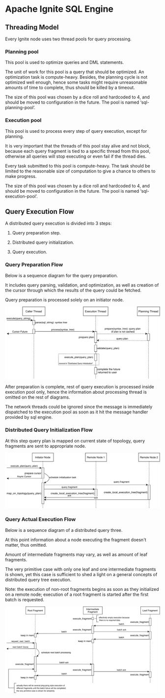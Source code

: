 # Apache Ignite SQL Engine

## Threading Model

Every Ignite node uses two thread pools for query processing.

### Planning pool

This pool is used to optimize queries and DML statements.

The unit of work for this pool is a query that should be optimized. An optimization task is compute-heavy. Besides, the planning cycle is not optimized well enough, hence some tasks might require unreasonable amounts of time to complete, thus should be killed by a timeout.

The size of this pool was chosen by a dice roll and hardcoded to 4, and should be moved to configuration in the future. The pool is named ‘sql-planning-pool’.

### Execution pool

This pool is used to process every step of query execution, except for planning.

It is very important that the threads of this pool stay alive and not block, because each query fragment is tied to a specific thread from this pool, otherwise all queries will stop executing or even fail if the thread dies.

Every task submitted to this pool is compute-heavy. The task should be limited to the reasonable size of computation to give a chance to others to make progress.

The size of this pool was chosen by a dice roll and hardcoded to 4, and should be moved to configuration in the future. The pool is named ‘sql-execution-pool’.

## Query Execution Flow

A distributed query execution is divided into 3 steps:

1. Query preparation step.
   
2. Distributed query initialization.
   
3. Query execution.

### Query Preparation Flow

Below is a sequence diagram for the query preparation.

It includes query parsing, validation, and optimization, as well as creation of the cursor through which the results of the query could be fetched.

Query preparation is processed solely on an initiator node. 

![Query Preparation Flow](docs/query_preparation_flow.png)

After preparation is complete, rest of query execution is processed inside execution pool only, hence the information about processing thread is omitted on the rest of diagrams.

The network threads could be ignored since the message is immediately dispatched to the execution pool as soon as it hit the message handler provided by sql engine. 

### Distributed Query Initialization Flow

At this step query plan is mapped on current state of topology, query fragments are sent to appropriate node.

![Distributed Query Initialization Flow](docs/query_initialization_flow.png)

### Query Actual Execution Flow

Below is a sequence diagram of a distributed query three.

At this point information about a node executing the fragment doesn't matter, thus omitted.

Amount of intermediate fragments may vary, as well as amount of leaf fragments.

The very primitive case with only one leaf and one intermediate fragments is shown, yet this case is sufficient to shed a light on a general concepts of distributed query tree execution.

Note: the execution of non-root fragments begins as soon as they initialized on a remote node; execution of a root fragment is started after the first batch is requested.

![Query Graph Execution Flow](docs/distributed_tree_execution_flow.png)